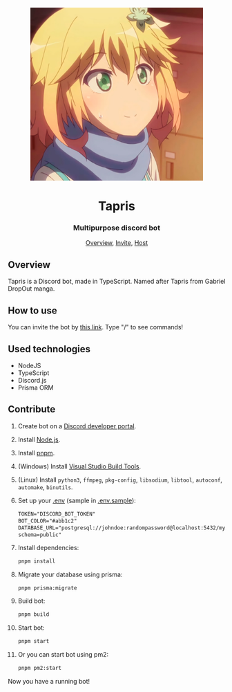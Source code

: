 <p align="center">
 <img width=400px src="assets/avatar.png" alt="Bot logo">
 <h1 align="center">Tapris</h1>
 <h3 align="center">Multipurpose discord bot</h3>
</p>

<p align="center">
 <a href="#overview">Overview</a>,
 <a href="#invite">Invite</a>,
 <a href="#host">Host</a>
</p>

## Overview

Tapris is a Discord bot, made in TypeScript. Named after Tapris
from Gabriel DropOut manga.

## How to use

You can invite the bot by
[this link](https://discord.com/api/oauth2/authorize?client_id=869088074758520832&scope=bot+applications.commands&permissions=294208515334).
Type "/" to see commands!

## Used technologies

- NodeJS
- TypeScript
- Discord.js
- Prisma ORM


## Contribute

1. Create bot on a [Discord developer portal](https://discord.com/developers/applications).

2. Install [Node.js](https://nodejs.org/en/download).

3. Install [pnpm](https://pnpm.io/installation).

4. (Windows) Install [Visual Studio Build Tools](https://visualstudio.microsoft.com/downloads/?q=build+tools#build-tools-for-visual-studio-2022).

5. (Linux) Install `python3`, `ffmpeg`, `pkg-config`, `libsodium`, `libtool`, `autoconf`, `automake`, `binutils`.

6. Set up your [.env](.env.sample) (sample in [.env.sample](.env.sample)):

   ```env
   TOKEN="DISCORD_BOT_TOKEN"
   BOT_COLOR="#abb1c2"
   DATABASE_URL="postgresql://johndoe:randompassword@localhost:5432/mydb?schema=public"
   ```

7. Install dependencies:

   ```sh
   pnpm install
   ```

8. Migrate your database using prisma:

   ```sh
   pnpm prisma:migrate
   ```

9. Build bot:

   ```sh
   pnpm build
   ```

10. Start bot:

    ```sh
    pnpm start
    ```

11. Or you can start bot using pm2:

    ```sh
    pnpm pm2:start
    ```

Now you have a running bot!
